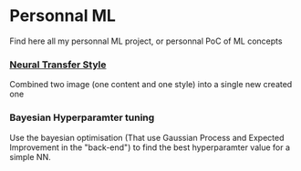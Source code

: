 # Personnal ML
Find here all my personnal ML project, or personnal PoC of ML concepts



### [Neural Transfer Style](https://github.com/Camaltra/personnal_ml/tree/main/vgg19_neural_transfer_style)
Combined two image (one content and one style) into a single new created one

### Bayesian Hyperparamter tuning
Use the bayesian optimisation (That use Gaussian Process and Expected Improvement in the "back-end") to find the best hyperparamter value for a simple NN.